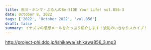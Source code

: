 ```yaml
---
title: 石川・ホンマ・ぶるんのBe-SIDE Your Life! vol.856-3
date: October 8, 2022
tags: ['2022', 'October 2022', 'vol.856']
draft: false
summary: イナズマの感想メールをたっぷり紹介します！波乱のいきなりスカイプ！
---
```


http://project-phi.ddo.jp/ishikawa/ishikawa856_3.mp3